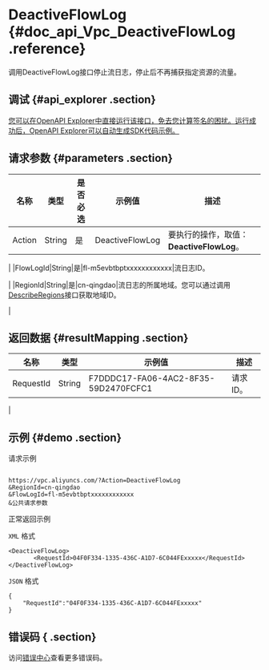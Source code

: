 # DeactiveFlowLog {#doc_api_Vpc_DeactiveFlowLog .reference}

调用DeactiveFlowLog接口停止流日志，停止后不再捕获指定资源的流量。

## 调试 {#api_explorer .section}

[您可以在OpenAPI Explorer中直接运行该接口，免去您计算签名的困扰。运行成功后，OpenAPI Explorer可以自动生成SDK代码示例。](https://api.aliyun.com/#product=Vpc&api=DeactiveFlowLog&type=RPC&version=2016-04-28)

## 请求参数 {#parameters .section}

|名称|类型|是否必选|示例值|描述|
|--|--|----|---|--|
|Action|String|是|DeactiveFlowLog|要执行的操作，取值：**DeactiveFlowLog**。

 |
|FlowLogId|String|是|fl-m5evbtbptxxxxxxxxxxxx|流日志ID。

 |
|RegionId|String|是|cn-qingdao|流日志的所属地域。您可以通过调用[DescribeRegions](~~36063~~)接口获取地域ID。

 |

## 返回数据 {#resultMapping .section}

|名称|类型|示例值|描述|
|--|--|---|--|
|RequestId|String|F7DDDC17-FA06-4AC2-8F35-59D2470FCFC1|请求ID。

 |

## 示例 {#demo .section}

请求示例

``` {#request_demo}

https://vpc.aliyuncs.com/?Action=DeactiveFlowLog
&RegionId=cn-qingdao
&FlowLogId=fl-m5evbtbptxxxxxxxxxxxx
&公共请求参数

```

正常返回示例

`XML` 格式

``` {#xml_return_success_demo}
<DeactiveFlowLog>
       <RequestId>04F0F334-1335-436C-A1D7-6C044FExxxxx</RequestId>
</DeactiveFlowLog>
```

`JSON` 格式

``` {#json_return_success_demo}
{
	"RequestId":"04F0F334-1335-436C-A1D7-6C044FExxxxx"
}
```

## 错误码 { .section}

访问[错误中心](https://error-center.alibabacloud.com/status/product/Vpc)查看更多错误码。

